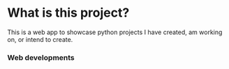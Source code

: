 # What is this project?
This is a web app to showcase python projects I have created, am working on, or intend to create.
### Web developments
